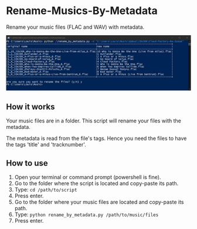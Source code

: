 # Rename-Musics-By-Metadata
Rename your music files (FLAC and WAV) with metadata.

<!-- Import image -->
![Example](/images/example1.jpg)

## How it works
Your music files are in a folder. This script will rename your files with the metadata.

The metadata is read from the file's tags. Hence you need the files to have the tags 'title' and 'tracknumber'.

## How to use
1. Open your terminal or command prompt (powershell is fine).
2. Go to the folder where the script is located and copy-paste its path.
3. Type: `cd /path/to/script`
4. Press enter.
5. Go to the folder where your music files are located and copy-paste its path.
6. Type: `python rename_by_metadata.py /path/to/music/files`
7. Press enter.

